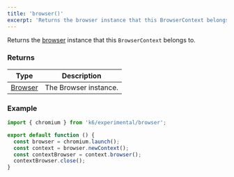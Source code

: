```yaml
---
title: 'browser()'
excerpt: 'Returns the browser instance that this BrowserContext belongs to.'
---
```


Returns the [browser](/javascript-api/xk6-browser/api/browser) instance that this `BrowserContext` belongs to.


### Returns

| Type                                            | Description             |
| ----------------------------------------------  | ----------------------- |
| [Browser](/javascript-api/xk6-browser/api/browser/) | The Browser instance.   |


### Example

<CodeGroup labels={[]}>

```javascript
import { chromium } from 'k6/experimental/browser';

export default function () {
  const browser = chromium.launch();
  const context = browser.newContext();
  const contextBrowser = context.browser();
  contextBrowser.close();
}
```

</CodeGroup>
